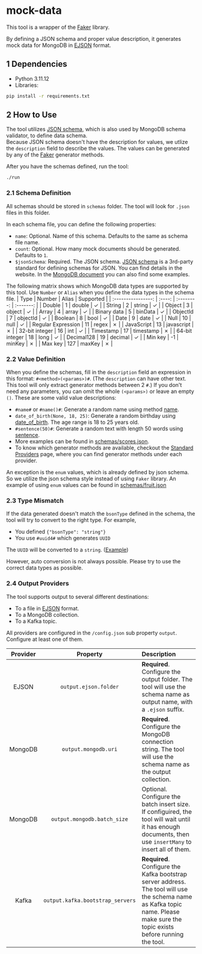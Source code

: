 # mock-data
This tool is a wrapper of the [Faker](https://faker.readthedocs.io/en/stable/index.html) library.

By defining a JSON schema and proper value description, it generates mock data for MongoDB in [EJSON](https://www.mongodb.com/docs/manual/reference/mongodb-extended-json/) format.

## 1 Dependencies
- Python 3.11.12
- Libraries:
```bash
pip install -r requirements.txt
```

## 2 How to Use
The tool utilizes [JSON schema](https://json-schema.org/), which is also used by MongoDB schema validator, to define data schema.  
Because JSON schema doesn't have the description for values, we utlize the `description` field to describe the values. The values can be generated by any of the [Faker](https://faker.readthedocs.io/en/stable/index.html) generator methods.

After you have the schemas defined, run the tool:
```bash
./run
```

### 2.1 Schema Definition
All schemas should be stored in `schemas` folder. The tool will look for `.json` files in this folder.

In each schema file, you can define the following properties:
- `name`: Optional. Name of this schema. Defaults to the same as schema file name.
- `count`: Optional. How many mock documents should be generated. Defaults to `1`.
- `$jsonSchema`: Required. The JSON schema. [JSON schema](https://json-schema.org/) is a 3rd-party standard for defining schemas for JSON. You can find details in the website. In the [MongoDB document](https://www.mongodb.com/docs/manual/reference/operator/query/jsonSchema/) you can also find some examples.

The following matrix shows which MongoDB data types are supported by this tool. Use `Number` or `Alias` when you define the data types in the schema file.
|        Type        | Number |   Alias    | Supported |
| :----------------: | :----: | :--------: | :-------: |
|       Double       |   1    |   double   |  &check;  |
|       String       |   2    |   string   |  &check;  |
|       Object       |   3    |   object   |  &check;  |
|       Array        |   4    |   array    |  &check;  |
|    Binary data     |   5    |  binData   |  &check;  |
|      ObjectId      |   7    |  objectId  |  &check;  |
|      Boolean       |   8    |    bool    |  &check;  |
|        Date        |   9    |    date    |  &check;  |
|        Null        |   10   |    null    |  &check;  |
| Regular Expression |   11   |   regex    |  &cross;  |
|     JavaScript     |   13   | javascript |  &cross;  |
|   32-bit integer   |   16   |    int     |  &check;  |
|     Timestamp      |   17   | timestamp  |  &cross;  |
|   64-bit integer   |   18   |    long    |  &check;  |
|     Decimal128     |   19   |  decimal   |  &check;  |
|      Min key       |   -1   |   minKey   |  &cross;  |
|      Max key       |  127   |   maxKey   |  &cross;  |

### 2.2 Value Definition
When you define the schemas, fill in the `description` field an expression in this format: `#<method>(<params>)#`. (The `description` can have other text. This tool will only extract generator methods between 2 `#`.) If you don't need any parameters, you can omit the whole `(<params>)` or leave an empty `()`. These are some valid value descriptions:
- `#name#` or `#name()#`: Generate a random name using method [name](https://faker.readthedocs.io/en/stable/providers/faker.providers.person.html#faker.providers.person.Provider.name).
- `date_of_birth(None, 18, 25)`: Generate a random birthday using [date_of_birth](https://faker.readthedocs.io/en/stable/providers/faker.providers.date_time.html#faker.providers.date_time.Provider.date_of_birth). The age range is 18 to 25 years old.
- `#sentence(50)#`: Generate a random text with length 50 words using [sentence](https://faker.readthedocs.io/en/stable/providers/faker.providers.lorem.html#faker.providers.lorem.Provider.sentence).
- More examples can be found in [schemas/scores.json](https://github.com/zhangyaoxing/mock-data/blob/main/schemas/scores.json).
- To know which generator methods are available, checkout the [Standard Providers](https://faker.readthedocs.io/en/stable/providers.html) page, where you can find generator methods under each provider.

An exception is the `enum` values, which is already defined by json schema. So we utilize the json schema style instead of using `Faker` library. An example of using `enum` values can be found in [schemas/fruit.json](https://github.com/zhangyaoxing/mock-data/blob/main/schemas/fruit.json)

### 2.3 Type Mismatch
If the data generated doesn't match the `bsonType` defined in the schema, the tool will try to convert to the right type. For example,
- You defined `{"bsonType": "string"}`
- You use `#uuid4#` which generates `UUID`

The `UUID` will be converted to a `string`. ([Example](https://github.com/zhangyaoxing/mock-data/blob/main/schemas/scores.json#L11-L14))

However, auto conversion is not always possible. Please try to use the correct data types as possible.

### 2.4 Output Providers
The tool supports output to several different destinations:
- To a file in [EJSON](https://www.mongodb.com/docs/manual/reference/mongodb-extended-json/) format.
- To a MongoDB collection.
- To a Kafka topic.

All providers are configured in the `/config.json` sub property `output`. Configure at least one of them.

| Provider |             Property             | Description                                                                                                                                                                   |
| :------: | :------------------------------: | :---------------------------------------------------------------------------------------------------------------------------------------------------------------------------- |
|  EJSON   |      `output.ejson.folder`       | **Required**. Configure the output folder. The tool will use the schema name as output name, with a `.ejson` suffix.                                                          |
| MongoDB  |       `output.mongodb.uri`       | **Required**. Configure the MongoDB connection string. The tool will use the schema name as the output collection.                                                            |
| MongoDB  |   `output.mongodb.batch_size`    | Optional. Configure the batch insert size. <br />If configuired, the tool will wait until it has enough documents, then use `insertMany` to insert all of them.               |
|  Kafka   | `output.kafka.bootstrap_servers` | **Required**. Configure the Kafka bootstrap server address. The tool will use the schema name as Kafka topic name. Please make sure the topic exists before running the tool. |